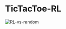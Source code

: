 # TicTacToe-RL

![RL-vs-random](https://github.com/WhiteSpite/TicTacToe-RL/assets/113059464/4a7d3a1c-6a6f-4d35-9145-1915590a1abb)
